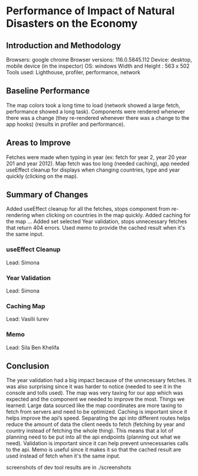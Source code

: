 # Performance of Impact of Natural Disasters on the Economy

## Introduction and Methodology
Browsers: google chrome
Browser versions: 116.0.5845.112
Device: desktop, mobile device (in the inspector)
OS: windows
Width and Height : 563 x 502
Tools used: Lighthouse, profiler, performance, network

## Baseline Performance
The map colors took a long time to load (network showed a large fetch, performance showed a long task). Components were rendered whenever there was a change (they re-rendered whenever there was a change to the app hooks) (results in profiler and performance).

## Areas to Improve
Fetches were made when typing in year (ex: fetch for year 2, year 20 year 201 and year 2012). Map fetch was too long (needed caching), app needed useEffect cleanup for displays when changing countries, type and year quickly (clicking on the map). 

## Summary of Changes 
Added useEffect cleanup for all the fetches, stops component from re-rendering when clicking on countries in the map quickly.
Added caching for the map …
Added set selected Year validation, stops unnecessary fetches that return 404 errors.
Used memo to provide the cached result when it's the same input.

### useEffect Cleanup
Lead: Simona

### Year Validation
Lead: Simona

### Caching Map
Lead: Vasilii Iurev

### Memo
Lead: Sila Ben Khelifa

## Conclusion
The year validation had a big impact because of the unnecessary fetches. It was also surprising since it was harder to notice (needed to see it in the console and tolls used). The map was very taxing for our app which was expected and the component we needed to improve the most.
Things we learned:
Large data sourced like the map coordinates are more taxing to fetch from servers and need to be optimized. Caching is important since it helps improve the api’s speed.
Separating the api into different routes helps reduce the amount of data the client needs to fetch (fetching by year and country instead of fetching the whole thing). This means that a lot of planning need to be put into all the api endpoints (planning out what we need).
Validation is important since it can help prevent unnecessaries calls to the api.
Memo is useful since it makes it so that the cached result are used instead of fetch when it's the same input.

screenshots of dev tool results are in ./screenshots